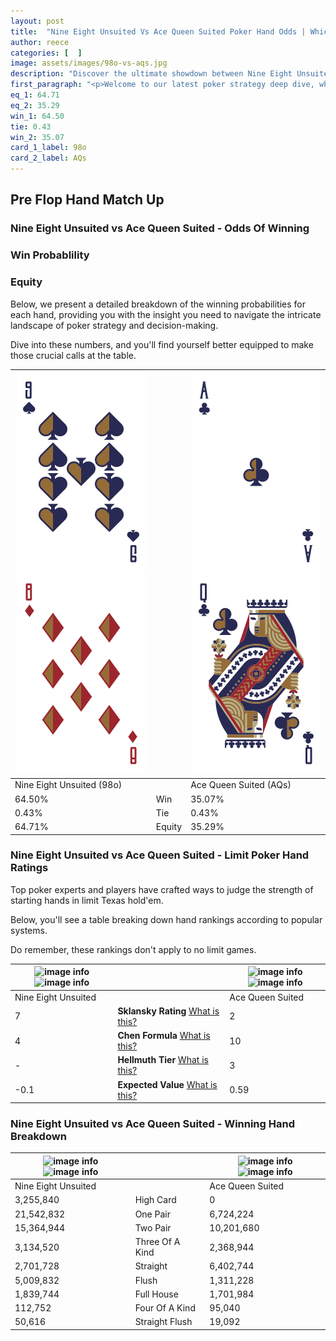 ```yaml
---
layout: post
title:  "Nine Eight Unsuited Vs Ace Queen Suited Poker Hand Odds | Which Is The Better Hand In Poker? A Complete Guide"
author: reece
categories: [  ]
image: assets/images/98o-vs-aqs.jpg
description: "Discover the ultimate showdown between Nine Eight Unsuited and Ace Queen Suited in poker! Uncover the odds, strategies, and scenarios where one hand triumphs over the other. Get ready to up your poker game with this thrilling analysis."
first_paragraph: "<p>Welcome to our latest poker strategy deep dive, where we're pitting two distinct hands against each other in a high-stakes showdown: Nine Eight Unsuited vs Ace Queen Suited.</p><p>In the dynamic world of poker, every decision counts, and knowing which hand holds the upper hand is key to your success at the table.</p><p>In this article, we'll dissect these two hands, explore the scenarios where one dominates the other, and equip you with the knowledge to make strategic choices that can tip the odds in your favor.</p><p>Get ready to unravel the intriguing dynamics of these poker hands and elevate your game to new heights.</p>"
eq_1: 64.71
eq_2: 35.29
win_1: 64.50
tie: 0.43
win_2: 35.07
card_1_label: 98o
card_2_label: AQs
---
```




[comment]: # (sp0)

## Pre Flop Hand Match Up

<div class="table hand-ratings" markdown="1"> 



### Nine Eight Unsuited vs Ace Queen Suited - Odds Of Winning


  
<div class="row graphs"> 
<div class="col-lg-6">
    <h3>Win Probablility</h3>
    <canvas id="WinChart"></canvas>
</div>
<div class="col-lg-6">
    <h3>Equity</h3>
    <canvas id="EquityChart"></canvas>
</div>
</div>

  Below, we present a detailed breakdown of the winning probabilities for each hand, providing you with the insight you need to navigate the intricate landscape of poker strategy and decision-making. 

Dive into these numbers, and you'll find yourself better equipped to make those crucial calls at the table.


    
| ![image info](assets/images/hand1/9.png) ![image info](assets/images/hand1/8o.png) |  | ![image info](assets/images/hand2/a.png) ![image info](assets/images/hand2/q.png) |
| -------- | -------- | -------- |
| Nine Eight Unsuited (98o) |  | Ace Queen Suited (AQs) |
| 64.50% | Win | 35.07% |
| 0.43% | Tie | 0.43% |
| 64.71% | Equity | 35.29% |




[comment]: # (sp1)



### Nine Eight Unsuited vs Ace Queen Suited - Limit Poker Hand Ratings

Top poker experts and players have crafted ways to judge the strength of starting hands in limit Texas hold'em. 

Below, you'll see a table breaking down hand rankings according to popular systems. 

Do remember, these rankings don't apply to no limit games.


    
| ![image info](https://www.riverpairs.com/assets/images/hand1/9.png) ![image info](https://www.riverpairs.com/assets/images/hand1/8o.png) |  | ![image info](https://www.riverpairs.com/assets/images/hand2/a.png) ![image info](https://www.riverpairs.com/assets/images/hand2/q.png) |
| -------- | -------- | -------- |
| Nine Eight Unsuited |  | Ace Queen Suited |
| 7 | **Sklansky Rating** [What is this?](/sklansky-rating-explained) | 2 |
| 4 | **Chen Formula** [What is this?](/chen-formula-explained) | 10 |
| - | **Hellmuth Tier** [What is this?](/Hellmuth-tier-explained) | 3 |
| -0.1 | **Expected Value** [What is this?](/expected-value-explained) | 0.59 |




[comment]: # (sp2)



### Nine Eight Unsuited vs Ace Queen Suited - Winning Hand Breakdown


    
| ![image info](https://www.riverpairs.com/assets/images/hand1/9.png) ![image info](https://www.riverpairs.com/assets/images/hand1/8o.png) |  | ![image info](https://www.riverpairs.com/assets/images/hand2/a.png) ![image info](https://www.riverpairs.com/assets/images/hand2/q.png) |
| -------- | -------- | -------- |
| Nine Eight Unsuited |  | Ace Queen Suited |
| 3,255,840 | High Card | 0 |
| 21,542,832 | One Pair | 6,724,224 |
| 15,364,944 | Two Pair | 10,201,680 |
| 3,134,520 | Three Of A Kind | 2,368,944 |
| 2,701,728 | Straight | 6,402,744 |
| 5,009,832 | Flush | 1,311,228 |
| 1,839,744 | Full House | 1,701,984 |
| 112,752 | Four Of A Kind | 95,040 |
| 50,616 | Straight Flush | 19,092 |




[comment]: # (sp3)



</div>

[comment]: # (sp4)



[comment]: # (sp5)

